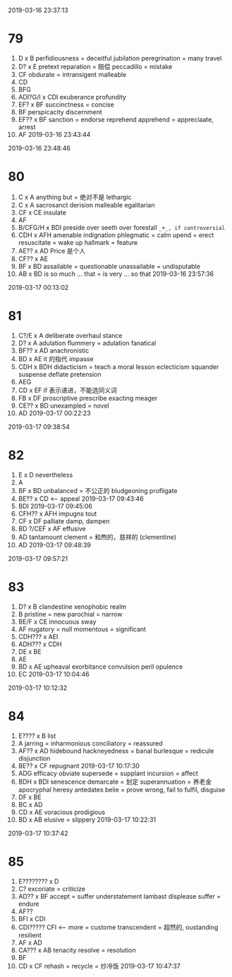 2019-03-16 23:37:13
# 79
1. D x B
  perfidiousness = deceitful
jubilation
  peregrination = many travel
2. D? x E
pretext
reparation = 赔偿
peccadillo = mistake
3. CF
obdurate = intransigent
malleable
4. CD
5. BFG
6. ADI?G/I x CDI
exuberance
profundity
7. EF? x BF
succinctness = concise
8. BF
perspicacity
discernment
9. EF?? x BF
sanction = endorse
reprehend
apprehend = appreciaate, arrest
10. AF
2019-03-16 23:43:44



2019-03-16 23:48:46
# 80
1. C x A
anything but = 绝对不是
lethargic
2. C x A
sacrosanct
derision
malleable
egalitarian
3. CF x CE
insulate
4. AF
5. B/CFG/H x BDI
  preside over
  seeth over
forestall
`_+_, if controversial`
6. CDH x AFH
amenable
indignation
phlegmatic = calm
upend = erect
resuscitate = wake up
hallmark = feature
7. AE?? x AD
Price 是个人
8. CF?? x AE
9. BF x BD
  assailable = questionable
  unassailable = undisputable
10. AB x BD
is so much ... that = is very ... so that
2019-03-16 23:57:36



2019-03-17 00:13:02
# 81
1. C?/E x A
deliberate
overhaul
stance
2. D? x A
adulation
flummery = adulation
fanatical
3. BF?? x AD
anachronistic
4. BD x AE
it 的指代
impasse
5. CDH x BDH
didacticism = teach a moral lesson
eclecticism
squander suspense
deflate pretension
6. AEG
7. CD x EF
if 表示递进，不能选同义词
8. FB x DF
proscriptive
prescribe
exacting
meager
9. CE?? x BD
unexampled = novel
10. AD
2019-03-17 00:22:23


2019-03-17 09:38:54
# 82
1. E x D
nevertheless
2. A
3. BF x BD
unbalanced = 不公正的
bludgeoning
profligate
4. BE?? x CD <--
appeal
2019-03-17 09:43:46
5. BDI
2019-03-17 09:45:06
6. CFH?? x AFH
impugns
tout
7. CF x DF
  palliate
damp, dampen
8. BD ?/CEF x AF
effusive
9. AD
tantamount
clement = 和煦的，慈祥的 (clementine)
10. AD
2019-03-17 09:48:39

2019-03-17 09:57:21
# 83
1. D? x B
clandestine
xenophobic
realm
2. B
pristine = new
parochial = narrow
3. BE/F x CE
innocuous
sway
4. AF
nugatory = null
momentous = significant
5. CDH??? x AEI
6. ADH??? x CDH
7. DE x BE
8. AE
9. BD x AE
upheaval
exorbitance
convulsion
peril
opulence
10. EC
2019-03-17 10:04:46

2019-03-17 10:12:32
# 84
1. E???? x B
list
2. A
jarring = inharmonious
conciliatory = reassured
3. AF?? x AD
hidebound
hackneyedness = banal
burlesque = redicule
disjunction
4. BE?? x CF
repugnant
2019-03-17 10:17:30
5. ADG
efficacy
obviate
supersede = supplant
incursion = affect
6. BDH x BDI
senescence
  demarcate = 划定
superannuation = 养老金
apocryphal
heresy
antedates
belie = prove wrong, fail to fulfil, disguise
7. DF x BE
8. BC x AD
9. CD x AE
voracious
prodigious
10. BD x AB
elusive = slippery
2019-03-17 10:22:31


2019-03-17 10:37:42
# 85
1. E???????? x D
2. C?
excoriate = criticize
3. AD?? x BF
accept = suffer
understatement
lambast
displease
suffer = endure
4. AF??
5. BFI x CDI
6. CDI?????  CFI <--
more = custome
transcendent = 超然的, oustanding
resilient
7. AF x AD
8. CA??? x AB
tenacity
resolve = resolution
9. BF
10. CD x CF
rehash = recycle = 炒冷饭
2019-03-17 10:47:37
